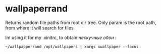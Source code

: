 # wallpaperrand
Returns random file paths from root dir tree.
Only param is the root path, from where it will search for files

Im using it for my .xinitrc, to obtain _нескучные обои_ :

`~/wallpapperrand /opt/wallpapers | xargs xwallpaper --focus`

